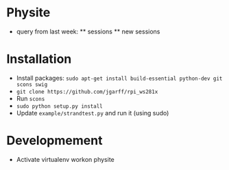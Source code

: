 # Physite
* query from last week:
** sessions
** new sessions

# Installation
* Install packages: `sudo apt-get install build-essential python-dev git scons swig`
* `git clone https://github.com/jgarff/rpi_ws281x`
* Run `scons`
* `sudo python setup.py install`
* Update `example/strandtest.py` and run it (using sudo)


# Developmement
* Activate virtualenv
    workon physite

